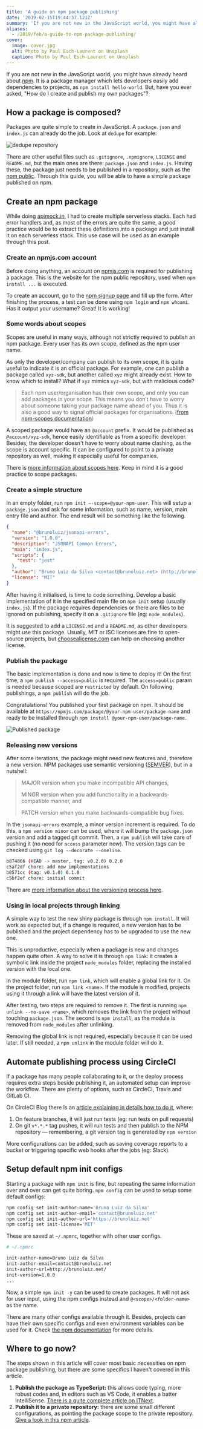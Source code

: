 ```yaml
---
title: 'A guide on npm package publishing'
date: '2019-02-15T19:44:37.121Z'
summary: 'If you are not new in the JavaScript world, you might have already heard about npm. It is a package manager which lets developers easily add dependencies to projects, as `npm install hello-world`. But, have you ever asked, How do I create and publish my own packages'
aliases:
  - /2019/feb/a-guide-to-npm-package-publishing/
cover:
  image: cover.jpg
  alt: Photo by Paul Esch-Laurent on Unsplash
  caption: Photo by Paul Esch-Laurent on Unsplash
---
```


If you are not new in the JavaScript world, you might have already heard about [npm](https://www.npmjs.com/). It is a package manager which lets developers easily add dependencies to projects, as `npm install hello-world`. But, have you ever asked, "How do I create and publish my own packages"?

## How a package is composed?

Packages are quite simple to create in JavaScript. A `package.json` and `index.js` can already do the job. Look at `dedupe` for example:

![dedupe repository](dedupe.png)

There are other useful files such as `.gitignore`, `.npmignore`, `LICENSE` and `README.md`, but the main ones are there: `package.json` and `index.js`. Having these, the package just needs to be published in a repository, such as the [npm public](https://www.npmjs.com/). Through this guide, you will be able to have a simple package published on npm.

## Create an npm package

While doing [apimock.in](https://apimock.in), I had to create multiple serverless stacks. Each had error handlers and, as most of the errors are quite the same, a good practice would be to extract these definitions into a package and just install it on each serverless stack. This use case will be used as an example through this post.

### Create an npmjs.com account

Before doing anything, an account on [npmjs.com](https://npmjs.com) is required for publishing a package. This is the website for the npm public repository, used when `npm install ...` is executed.

To create an account, go to the [npm signup page](https://www.npmjs.com/signup) and fill up the form. After finishing the process, a test can be done using `npm login` and `npm whoami`. Has it output your username? Great! It is working!

<!-- ![](https://cdn-images-1.medium.com/max/1600/1*sUm176ELamVqjUF1GUpiVw.gif) -->

### Some words about scopes

Scopes are useful in many ways, although not strictly required to publish an npm package. Every user has its own scope, defined as the npm user name.

As only the developer/company can publish to its own scope, it is quite useful to indicate it is an official package. For example, one can publish a package called `xyz-sdk`, but another called `xyz` might already exist. How to know which to install? What if `xyz` mimics `xyz-sdk`, but with malicious code?

> Each npm user/organisation has their own scope, and only you can add packages in your scope. This means you don’t have to worry about someone taking your package name ahead of you. Thus it is also a good way to signal official packages for organisations. ([from npm-scopes documentation](https://docs.npmjs.com/misc/scope))

A scoped package would have an `@account` prefix. It would be published as `@account/xyz-sdk`, hence easily identifiable as from a specific developer. Besides, the developer doesn't have to worry about name clashing, as the scope is account specific. It can be configured to point to a private repository as well, making it especially useful for companies.

There is [more information about scopes here](https://docs.npmjs.com/misc/scope). Keep in mind it is a good practice to scope packages.

### Create a simple structure

In an empty folder, run `npm init —-scope=@your-npm-user`. This will setup a `package.json` and ask for some information, such as name, version, main entry file and author. The end result will be something like the following.

```json
{
  "name": "@brunoluiz/jsonapi-errors",
  "version": "1.0.0",
  "description": "JSONAPI Common Errors",
  "main": "index.js",
  "scripts": {
    "test": "jest"
  },
  "author": "Bruno Luiz da Silva <contact@brunoluiz.net> (http://brunoluiz.net/)",
  "license": "MIT"
}
```

After having it initialised, is time to code something. Develop a basic implementation of it in the specified main file on `npm init` setup (usually `index.js`). If the package requires dependencies or there are files to be ignored on publishing, specify it on a `.gitignore` file (eg: `node_modules`).

It is suggested to add a `LICENSE.md` and a `README.md`, as other developers might use this package. Usually, MIT or ISC licenses are fine to open-source projects, but [choosealicense.com](https://choosealicense.com/) can help on choosing another license.

### Publish the package

The basic implementation is done and now is time to deploy it! On the first time, a `npm publish --access=public` is required. The `access=public` param is needed because scoped are `restricted` by default. On following publishings, a `npm publish` will do the job.

Congratulations! You published your first package on npm. It should be available at `https://npmjs.com/package/@your-npm-user/package-name` and ready to be installed through `npm install @your-npm-user/package-name`.

<!-- ![](https://cdn-images-1.medium.com/max/1600/1*oltzIY-eP8kDiK7mIlUVIQ.gif) -->

![Published package](npm_published_module.png)

### Releasing new versions

After some iterations, the package might need new features and, therefore a new version. NPM packages use semantic versioning ([SEMVER](https://semver.org/)), but in a nutshell:

> MAJOR version when you make incompatible API changes,
>
> MINOR version when you add functionality in a backwards-compatible manner, and
>
> PATCH version when you make backwards-compatible bug fixes.

In the `jsonapi-errors` example, a minor version increment is required. To do this, a `npm version minor` can be used, where it will bump the `package.json` version and add a tagged git commit. Then, a `npm publish` will take care of pushing it (no need for `access` parameter now). The version tags can be checked using `git log --decorate --oneline`.

```bash
b874866 (HEAD -> master, tag: v0.2.0) 0.2.0
c5af2df chore: add new implementations
b8571cc (tag: v0.1.0) 0.1.0
c5bf2ef chore: initial commit
```

There are [more information about the versioning process here](https://docs.npmjs.com/cli/version.html).

<!-- ![](https://cdn-images-1.medium.com/max/1600/1*gg3mGMbiQMFB7FKQQi8NzQ.gif) -->

### Using in local projects through linking

A simple way to test the new shiny package is through `npm install`. It will work as expected but, if a change is required, a new version has to be published and the project dependency has to be upgraded to use the new one.

This is unproductive, especially when a package is new and changes happen quite often. A way to solve it is through `npm link`: it creates a symbolic link inside the project `node_modules` folder, replacing the installed version with the local one.

In the module folder, run `npm link`, which will enable a global link for it. On the project folder, run `npm link <name>`. If the module is modified, projects using it through a link will have the latest version of it.

After testing, two steps are required to remove it. The first is running `npm unlink --no-save <name>`, which removes the link from the project without touching `package.json`. The second is `npm install`, as the module is removed from `node_modules` after unlinking.

Removing the global link is not required, especially because it can be used later. If still needed, a `npm unlink` in the module folder will do it.

## Automate publishing process using CircleCI

If a package has many people collaborating to it, or the deploy process requires extra steps beside publishing it, an automated setup can improve the workflow. There are plenty of options, such as CircleCI, Travis and GitLab CI.

On CircleCI Blog there is an [article explaining in details how to do it](https://circleci.com/blog/publishing-npm-packages-using-circleci-2-0/), where:

1. On feature branches, it will just run tests (eg: run tests on pull requests)
1. On git `v*.*.*` tag pushes, it will run tests and then publish to the NPM repository — remembering, a git version tag is generated by `npm version`

More configurations can be added, such as saving coverage reports to a bucket or triggering specific web hooks after the jobs (eg: Slack).

## Setup default npm init configs

Starting a package with `npm init` is fine, but repeating the same information over and over can get quite boring. `npm config` can be used to setup some default configs:

```bash
npm config set init-author-name='Bruno Luiz da Silva'
npm config set init-author-email='contact@brunoluiz.net'
npm config set init-author-url='https://brunoluiz.net'
npm config set init-license='MIT'
```

These are saved at `~/.npmrc`, together with other user configs.

```bash
# ~/.npmrc

init-author-name=Bruno Luiz da Silva
init-author-email=contact@brunoluiz.net
init-author-url=http://brunoluiz.net/
init-version=1.0.0
...
```

Now, a simple `npm init -y` can be used to create packages. It will not ask for user input, using the npm configs instead and `@<scope>/<folder-name>` as the name.

There are many other configs available through it. Besides, projects can have their own specific configs and even environment variables can be used for it. Check [the npm documentation](https://docs.npmjs.com/misc/config) for more details.

## Where to go now?

The steps shown in this article will cover most basic necessities on npm package publishing, but there are some specifics I haven't covered in this article.

1. **Publish the package as TypeScript:** this allows code typing, more robust codes and, in editors such as VS Code, it enables a batter IntelliSense. [There is a quite complete article on
   ITNext](https://itnext.io/step-by-step-building-and-publishing-an-npm-typescript-package-44fe7164964c).
1. **Publish it to a private repository:** there are some small different configurations, as pointing the package scope to the private repository. [Give a look in this npm article](https://docs.npmjs.com/creating-and-publishing-private-packages).

